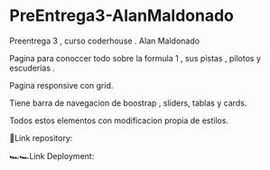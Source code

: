 # PreEntrega3-AlanMaldonado
Preentrega 3 , curso coderhouse . Alan Maldonado

Pagina para conoccer todo sobre la formula 1 , sus pistas , pilotos y escuderias .

Pagina responsive con grid.

Tiene barra de navegacion de boostrap , sliders, tablas y cards.

Todos estos elementos con modificacion propia de estilos.


🚥Link repository:

🏎️🏎️Link Deployment: 